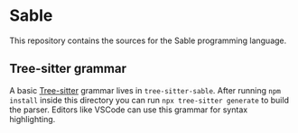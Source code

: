# Sable

This repository contains the sources for the Sable programming language.

## Tree-sitter grammar

A basic [Tree-sitter](https://tree-sitter.github.io/) grammar lives in
`tree-sitter-sable`. After running `npm install` inside this directory you can
run `npx tree-sitter generate` to build the parser. Editors like VSCode can use
this grammar for syntax highlighting.
